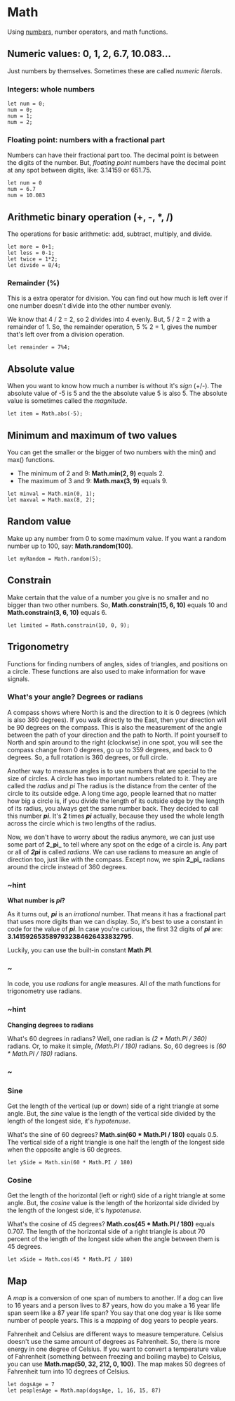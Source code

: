 # Math

Using [numbers](/types/number), number operators, and math functions.

## Numeric values: 0, 1, 2, 6.7, 10.083...

Just numbers by themselves. Sometimes these are called _numeric literals_.

### Integers: whole numbers

```block
let num = 0;
num = 0;
num = 1;
num = 2;
```
### Floating point: numbers with a fractional part

Numbers can have their fractional part too. The decimal point is between the digits of the number.
But, _floating point_ numbers have the decimal point at any spot between digits, like: 3.14159 or 651.75.

```block
let num = 0
num = 6.7
num = 10.083
```

## Arithmetic binary operation (+, -, *, /)

The operations for basic arithmetic: add, subtract, multiply, and divide.

```block
let more = 0+1;
let less = 0-1;
let twice = 1*2;
let divide = 8/4;
```

### Remainder (%)
This is a extra operator for division. You can find out how much is left over if one number doesn't
divide into the other number evenly.

We know that 4 / 2 = 2, so 2 divides into 4 evenly. But, 5 / 2 = 2 with a remainder of 1. So, the 
remainder operation, 5 % 2 = 1, gives the number that's left over from a division operation.

```block
let remainder = 7%4;
```

## Absolute value

When you want to know how much a number is without it's _sign_ (+/-). The absolute value of -5 is 5 and the 
the absolute value 5 is also 5. The absolute value is sometimes called the _magnitude_.

```block
let item = Math.abs(-5);
```

## Minimum and maximum of two values

You can get the smaller or the bigger of two numbers with the min() and max() functions.

* The minimum of 2 and 9: **Math.min(2, 9)** equals 2.
* The maximum of 3 and 9: **Math.max(3, 9)** equals 9.

```block
let minval = Math.min(0, 1);
let maxval = Math.max(8, 2);
```

## Random value

Make up any number from 0 to some maximum value. If you want a random number up to
100, say: **Math.random(100)**.

```block
let myRandom = Math.random(5);
```

## Constrain
Make certain that the value of a number you give is no smaller and no bigger than two other
numbers. So, **Math.constrain(15, 6, 10)** equals 10 and **Math.constrain(3, 6, 10)**
equals 6.

```block
let limited = Math.constrain(10, 0, 9);
```

## Trigonometry
Functions for finding numbers of angles, sides of triangles, and positions on a circle. These
functions are also used to make information for wave signals.

### What's your angle? Degrees or radians

A compass shows where North is and the direction to it is 0 degrees (which is also 360 degrees). If you walk directly to the East, then your direction will be 90 degrees on the compass. This is
also the measurement of the angle between the path of your direction and the path to North. If point
yourself to North and spin around to the right (clockwise) in one spot, you will see the compass change from 0 degrees, go up to 359 degrees, and back to 0 degrees. So, a full rotation is 360 degrees, or full
circle.
 
Another way to measure angles is to use numbers that are special to the size of circles. A circle has two important numbers related to it. They are called the _radius_ and _pi_ The radius is the distance from the center of the circle to its outside edge. A long time ago, people learned that no matter how big
a circle is, if you divide the length of its outside edge by the length of its radius, you always get the same number back. They decided to call this number **_pi_**. It's **2** times **_pi_** actually, because they used the whole length across the circle which is two lengths of the radius.

Now, we don't have to worry about the radius anymore, we can just use some part of **2_pi_** to tell where any spot on the edge of a circle is. Any part or all of **_2pi_** is called _radians_. We can use radians to measure an angle of direction too, just like with the compass. Except now, we spin **2_pi_** radians around the circle instead of 360 degrees.

### ~hint
**What number is _pi_?**

As it turns out, **_pi_** is an _irrational_ number. That means it has a fractional part that uses more digits than we can display. So, it's best to use a constant in code for the value of **_pi_**. In case you're curious, the first 32 digits of **_pi_** are: **3.1415926535897932384626433832795**.

 Luckily, you can use the built-in constant **Math.PI**.
### ~

In code, you use _radians_ for angle measures. All of the math functions for trigonometry use radians.

### ~hint
**Changing degrees to radians**

What's 60 degrees in radians? Well, one radian is _(2 \* Math.PI / 360)_ radians. Or, to make it
simple, _(Math.PI / 180)_ radians. So, 60 degrees is _(60 \* Math.PI / 180)_ radians.
### ~

### Sine

Get the length of the vertical (up or down) side of a right triangle at some angle. But, the
_sine_ value is the length of the vertical side divided by the length of the longest side,
it's _hypotenuse_.

What's the sine of 60 degrees? **Math.sin(60 \* Math.PI / 180)** equals 0.5. The vertical side of a right triangle
is one half the length of the longest side when the opposite angle is 60 degrees.

```block
let ySide = Math.sin(60 * Math.PI / 180)
```

### Cosine

Get the length of the horizontal (left or right) side of a right triangle at some angle. But, the
_cosine_ value is the length of the horizontal side divided by the length of the longest side,
it's _hypotenuse_.

What's the cosine of 45 degrees? **Math.cos(45 \* Math.PI / 180)** equals 0.707. The length of the horizontal side
of a right triangle is about 70 percent of the length of the longest side when the angle between them
is 45 degrees.

```block
let xSide = Math.cos(45 * Math.PI / 180)
```

## Map
A _map_ is a conversion of one span of numbers to another. If a dog can live to 16 years and a person
lives to 87 years, how do you make a 16 year life span seem like a 87 year life span? You say that one
dog year is like some number of people years. This is a _mapping_ of dog years to people years.

Fahrenheit and Celsius are different ways to measure temperature. Celsius doesn't use the same amount of
degrees as Fahrenheit. So, there is more energy in one degree of Celsius. If you want to convert a
temperature value of Fahrenheit (something between freezing and boiling maybe) to Celsius, you can use
**Math.map(50, 32, 212, 0, 100)**. The map makes 50 degrees of Fahrenheit turn into 10 degrees of Celsius.

```block
let dogsAge = 7
let peoplesAge = Math.map(dogsAge, 1, 16, 15, 87)
```